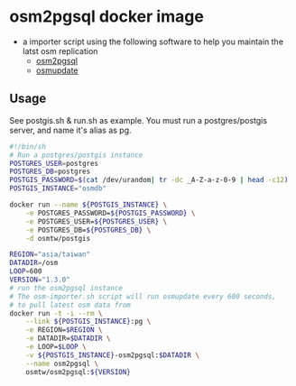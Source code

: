 # osm2pgsql docker image

- a importer script using the following software to help you maintain the latst osm replication
    - [osm2pgsql](https://github.com/openstreetmap/osm2pgsql)
    - [osmupdate](http://wiki.openstreetmap.org/wiki/Osmupdate)

## Usage

See postgis.sh & run.sh as example. You must run a postgres/postgis server, and name it's alias as pg.

```sh
#!/bin/sh
# Run a postgres/postgis instance
POSTGRES_USER=postgres
POSTGRES_DB=postgres
POSTGIS_PASSWORD=$(cat /dev/urandom| tr -dc _A-Z-a-z-0-9 | head -c12)
POSTGIS_INSTANCE="osmdb"

docker run --name ${POSTGIS_INSTANCE} \
    -e POSTGRES_PASSWORD=${POSTGIS_PASSWORD} \
    -e POSTGRES_USER=${POSTGRES_USER} \
    -e POSTGRES_DB=${POSTGRES_DB} \
    -d osmtw/postgis

REGION="asia/taiwan"
DATADIR=/osm
LOOP=600
VERSION="1.3.0"
# run the osm2pgsql instance
# The osm-importer.sh script will run osmupdate every 600 seconds,
# to pull latest osm data from
docker run -t -i --rm \
    --link ${POSTGIS_INSTANCE}:pg \
    -e REGION=$REGION \
    -e DATADIR=$DATADIR \
    -e LOOP=$LOOP \
    -v ${POSTGIS_INSTANCE}-osm2pgsql:$DATADIR \
    --name osm2pgsql \
    osmtw/osm2pgsql:${VERSION}
```
